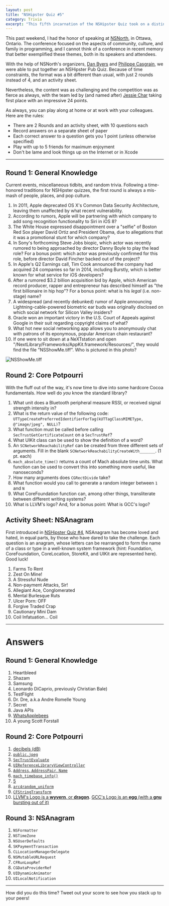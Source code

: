 ```yaml
---
layout: post
title: "NSHipster Quiz #5"
category: Trivia
excerpt: "This fifth incarnation of the NSHipster Quiz took on a distinct North-of-the-Border flavor, as part of the NSNorth conference in Ottawa, Ontario. Think you're up to the challenge, eh?"
---
```


This past weekend, I had the honor of speaking at [NSNorth](http://nsnorth.ca/), in Ottawa, Ontario. The conference focused on the aspects of community, culture, and family in programming, and I cannot think of a conference in recent memory that better exemplified these themes, both in its speakers and attendees.

With the help of NSNorth's organizers, [Dan Byers](https://twitter.com/_danbyers) and [Philippe Casgrain](https://twitter.com/philippec), we were able to put together an NSHipster Pub Quiz. Because of time constraints, the format was a bit different than usual, with just 2 rounds instead of 4, and an activity sheet.

Nevertheless, the content was as challenging and the competition was as fierce as always, with the team led by (and named after) [Jessie Char](https://twitter.com/jessiechar) taking first place with an impressive 24 points.

As always, you can play along at home or at work with your colleagues. Here are the rules:

- There are 2 Rounds and an activity sheet, with 10 questions each
- Record answers on a separate sheet of paper
- Each correct answer to a question gets you 1 point (unless otherwise specified)
- Play with up to 5 friends for maximum enjoyment
- Don't be lame and look things up on the Internet or in Xcode

* * *

Round 1: General Knowledge
--------------------------

Current events, miscellaneous tidbits, and random trivia. Following a time-honored traditions for NSHipster quizzes, the first round is always a mis-mash of people, places, and pop culture.

1. In 2011, Apple deprecated OS X's Common Data Security Architecture, leaving them unaffected by what recent vulnerability.
2. According to rumors, Apple will be partnering with which company to add song recognition functionality to Siri in iOS 8?
3. The White House expressed disappointment over a "selfie" of Boston Red Sox player David Ortiz and President Obama, due to allegations that it was a promotional stunt for which company?
4. In Sony's forthcoming Steve Jobs biopic, which actor was recently rumored to being approached by director Danny Boyle to play the lead role? For a bonus point: which actor was previously confirmed for this role, before director David Fincher backed out of the project?
5. In Apple's Q2 Earnings call, Tim Cook announced the company had acquired 24 companies so far in 2014, including Burstly, which is better known for what service for iOS developers?
6. After a rumored $3.2 billion acquisition bid by Apple, which American record producer, rapper and entrepreneur has described himself as "the first billionaire in hip hop"? For a bonus point: what is his _legal_ (i.e. non-stage) name?
7. A widespread (and recently debunked) rumor of Apple announcing Lightning-cable-powered biometric ear buds was originally disclosed on which social network for Silicon Valley insiders?
8. Oracle won an important victory in the U.S. Court of Appeals against Google in their suit regarding copyright claims of what?
9. What hot new social networking app allows you to anonymously chat with patrons of its eponymous, popular American chain restaurant?
10. If one were to sit down at a NeXTstation and open "/NextLibrary/Frameworks/AppKit.framework/Resources/", they would find the file "NSShowMe.tiff". Who is pictured in this photo?

![NSShowMe.tiff](http://nshipster.s3.amazonaws.com/NSShowMe.tiff)

Round 2: Core Potpourri
-----------------------

With the fluff out of the way, it's now time to dive into some hardcore Cocoa fundamentals. How well do _you_ know the standard library?

1. What unit does a Bluetooth peripheral measure RSSI, or received signal strength intensity in?
2. What is the return value of the following code: `UTTypeCreatePreferredIdentifierForTag(kUTTagClassMIMEType, @"image/jpeg", NULL)`?
3. What function must be called before calling `SecTrustGetCertificateCount` on a `SecTrustRef`?
4. What UIKit class can be used to show the definition of a word?
5. An `SCNetworkReachabilityRef` can be created from three different sets of arguments. Fill in the blank `SCNetworkReachabilityCreateWith_______`. (1 pt. each)
6. `mach_absolute_time()` returns a count of Mach absolute time units. What function can be used to convert this into something more useful, like nanoseconds?
7. How many arguments does `CGRectDivide` take?
8. What function would you call to generate a random integer between `1` and `N`
9. What CoreFoundation function can, among other things, transliterate between different writing systems?
10. What is LLVM's logo? And, for a bonus point: What is GCC's logo?

Activity Sheet: NSAnagram
-------------------------

First introduced in [NSHipster Quiz #4](http://nshipster.com/nshipster-quiz-4/), NSAnagram has become loved and hated, in equal parts, by those who have dared to take the challenge. Each question is an anagram, whose letters can be rearranged to form the name of a class or type in a well-known system framework (hint: Foundation, CoreFoundation, CoreLocation, StoreKit, and UIKit are represented here). Good luck!

1. Farms To Rent
2. Zest On Mine!
3. A Stressful Nude
4. Non-payment Attacks, Sir!
5. Allegiant Ace, Conglomerated
6. Mental Burlesque Ruts
7. Ulcer Porn: OFF
8. Forgive Traded Crap
9. Cautionary Mini Dam
10. Coil Infatuation... Coil

* * *

# Answers

Round 1: General Knowledge
--------------------------

1. Heartbleed
2. Shazam
3. Samsung
4. Leonardo DiCaprio, previously Christian Bale)
5. TestFlight
6. Dr. Dre, a.k.a Andre Romelle Young
7. Secret
8. Java APIs
9. [WhatsApplebees](http://whatsapplebees.com)
10. A young Scott Forstall

Round 2: Core Potpourri
-----------------------

1. [decibels (dB)](http://en.wikipedia.org/wiki/Received_signal_strength_indication)
2. [`public.jpeg`](https://developer.apple.com/library/ios/documentation/miscellaneous/Reference/UTIRef/Articles/System-DeclaredUniformTypeIdentifiers.html)
3. [`SecTrustEvaluate`](https://developer.apple.com/library/mac/documentation/security/Reference/certifkeytrustservices/Reference/reference.html)
4. [`UIReferenceLibraryViewController`](http://nshipster.com/dictionary-services/)
5. [`Address`, `AddressPair`, `Name`](https://developer.apple.com/library/mac/documentation/SystemConfiguration/Reference/SCNetworkReachabilityRef/Reference/reference.html)
6. [`mach_timebase_info()`](https://developer.apple.com/library/ios/qa/qa1643/_index.html)
7. [5](https://developer.apple.com/library/mac/documentation/graphicsimaging/reference/CGGeometry/Reference/reference.html#//apple_ref/c/func/CGRectDivide)
8. [`arc4random_uniform`](https://developer.apple.com/library/mac/documentation/Darwin/Reference/Manpages/man3/arc4random_uniform.3.html)
9. [`CFStringTransform`](https://developer.apple.com/library/mac/documentation/corefoundation/Reference/CFMutableStringRef/Reference/reference.html#//apple_ref/doc/uid/20001504-CH201-BCIGCACA)
10. [LLVM's Logo is a **wyvern**, or **dragon**](http://llvm.org/Logo.html). [GCC's Logo is an **egg** (with a **gnu** bursting out of it)](http://gcc.gnu.org)

Round 3: NSAnagram
------------------

1. `NSFormatter`
2. `NSTimeZone`
3. `NSUserDefaults`
4. `SKPaymentTransaction`
5. `CLLocationManagerDelegate`
6. `NSMutableURLRequest`
7. `CFRunLoopRef`
8. `CGDataProviderRef`
9. `UIDynamicAnimator`
10. `UILocalNotification`

* * *

How did you do this time? Tweet out your score to see how you stack up to your peers!
